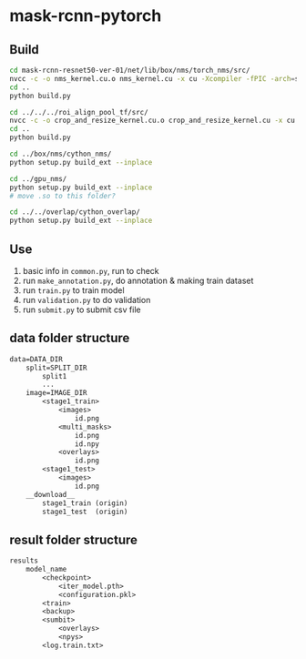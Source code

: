 # mask-rcnn-pytorch

## Build

```bash
cd mask-rcnn-resnet50-ver-01/net/lib/box/nms/torch_nms/src/
nvcc -c -o nms_kernel.cu.o nms_kernel.cu -x cu -Xcompiler -fPIC -arch=sm_60
cd ..
python build.py

cd ../../../roi_align_pool_tf/src/
nvcc -c -o crop_and_resize_kernel.cu.o crop_and_resize_kernel.cu -x cu -Xcompiler -fPIC -arch=sm_60
cd ..
python build.py

cd ../box/nms/cython_nms/
python setup.py build_ext --inplace

cd ../gpu_nms/
python setup.py build_ext --inplace
# move .so to this folder?

cd ../../overlap/cython_overlap/
python setup.py build_ext --inplace
```

## Use
1. basic info in `common.py`, run to check
2. run `make_annotation.py`, do annotation & making train dataset
3. run `train.py` to train model
4. run `validation.py` to do validation
5. run `submit.py` to submit csv file

## data folder structure

```txt
data=DATA_DIR
    split=SPLIT_DIR
        split1
        ...
    image=IMAGE_DIR
        <stage1_train>
            <images>
                id.png
            <multi_masks>
                id.png
                id.npy
            <overlays>
                id.png
        <stage1_test>
            <images>
                id.png
    __download__
        stage1_train (origin)
        stage1_test  (origin)
```

## result folder structure

```txt
results
    model_name
        <checkpoint>
            <iter_model.pth>
            <configuration.pkl>
        <train>
        <backup>
        <sumbit>
            <overlays>
            <npys>
        <log.train.txt>
```
